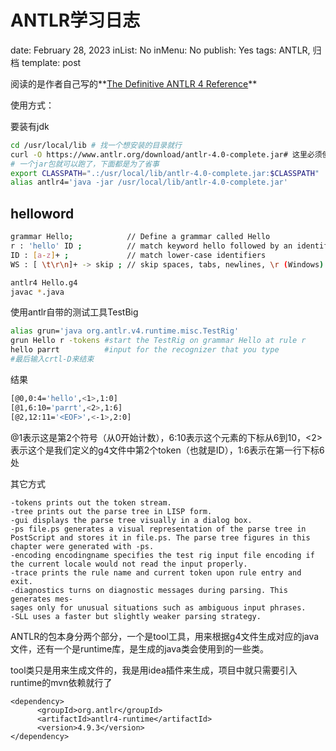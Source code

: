 # ANTLR学习日志

date: February 28, 2023
inList: No
inMenu: No
publish: Yes
tags: ANTLR, 归档
template: post

阅读的是作者自己写的**[The Definitive ANTLR 4 Reference](https://dl.icdst.org/pdfs/files3/a91ace57a8c4c8cdd9f1663e1051bf93.pdf)**

使用方式：

要装有jdk

```bash
cd /usr/local/lib # 找一个想安装的目录就行
curl -O https://www.antlr.org/download/antlr-4.0-complete.jar# 这里必须使用https的链接，https://github.com/antlr/antlr4/issues/2422
# 一个jar包就可以跑了，下面都是为了省事
export CLASSPATH=".:/usr/local/lib/antlr-4.0-complete.jar:$CLASSPATH"
alias antlr4='java -jar /usr/local/lib/antlr-4.0-complete.jar'
```

## helloword

```bash
grammar Hello;            // Define a grammar called Hello
r : 'hello' ID ;          // match keyword hello followed by an identifier
ID : [a-z]+ ;             // match lower-case identifiers
WS : [ \t\r\n]+ -> skip ; // skip spaces, tabs, newlines, \r (Windows)
```

```bash
antlr4 Hello.g4
javac *.java
```

使用antlr自带的测试工具TestBig

```bash
alias grun='java org.antlr.v4.runtime.misc.TestRig'
grun Hello r -tokens #start the TestRig on grammar Hello at rule r
hello parrt          #input for the recognizer that you type
#最后输入crtl-D来结束
```

结果

```bash
[@0,0:4='hello',<1>,1:0]
[@1,6:10='parrt',<2>,1:6]
[@2,12:11='<EOF>',<-1>,2:0]
```

@1表示这是第2个符号（从0开始计数），6:10表示这个元素的下标从6到10，<2>表示这个是我们定义的g4文件中第2个token（也就是ID），1:6表示在第一行下标6处

其它方式

```
-tokens prints out the token stream.
-tree prints out the parse tree in LISP form.
-gui displays the parse tree visually in a dialog box.
-ps file.ps generates a visual representation of the parse tree in PostScript and stores it in file.ps. The parse tree figures in this chapter were generated with -ps.
-encoding encodingname specifies the test rig input file encoding if the current locale would not read the input properly.
-trace prints the rule name and current token upon rule entry and exit.
-diagnostics turns on diagnostic messages during parsing. This generates mes-
sages only for unusual situations such as ambiguous input phrases.
-SLL uses a faster but slightly weaker parsing strategy.
```

ANTLR的包本身分两个部分，一个是tool工具，用来根据g4文件生成对应的java文件，还有一个是runtime库，是生成的java类会使用到的一些类。

tool类只是用来生成文件的，我是用idea插件来生成，项目中就只需要引入runtime的mvn依赖就行了

```
<dependency>
      <groupId>org.antlr</groupId>
      <artifactId>antlr4-runtime</artifactId>
      <version>4.9.3</version>
</dependency>
```